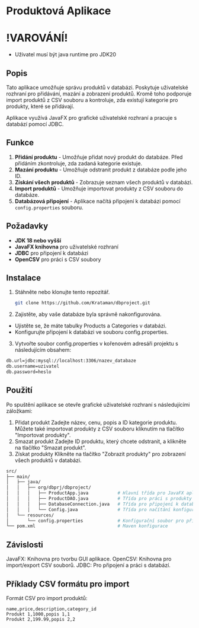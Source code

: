 # Produktová Aplikace

# !VAROVÁNÍ!
- Uživatel musí být java runtime pro JDK20

## Popis

Tato aplikace umožňuje správu produktů v databázi. Poskytuje uživatelské rozhraní pro přidávání, mazání a zobrazení produktů. Kromě toho podporuje import produktů z CSV souboru a kontroluje, zda existují kategorie pro produkty, které se přidávají.

Aplikace využívá JavaFX pro grafické uživatelské rozhraní a pracuje s databází pomocí JDBC.

## Funkce

1. **Přidání produktu** - Umožňuje přidat nový produkt do databáze. Před přidáním zkontroluje, zda zadaná kategorie existuje.
2. **Mazání produktu** - Umožňuje odstranit produkt z databáze podle jeho ID.
3. **Získání všech produktů** - Zobrazuje seznam všech produktů v databázi.
4. **Import produktů** - Umožňuje importovat produkty z CSV souboru do databáze.
5. **Databázová připojení** - Aplikace načítá připojení k databázi pomocí `config.properties` souboru.

## Požadavky

- **JDK 18 nebo vyšší**
- **JavaFX knihovna** pro uživatelské rozhraní
- **JDBC** pro připojení k databázi
- **OpenCSV** pro práci s CSV soubory

## Instalace

1. Stáhněte nebo klonujte tento repozitář.

   ```bash
   git clone https://github.com/Krataman/dbproject.git

2. Zajistěte, aby vaše databáze byla správně nakonfigurována.
  - Ujistěte se, že máte tabulky Products a Categories v databázi.
  - Konfigurujte připojení k databázi ve souboru config.properties.

3. Vytvořte soubor config.properties v kořenovém adresáři projektu s následujícím obsahem:

```bash
db.url=jdbc:mysql://localhost:3306/nazev_databaze
db.username=uzivatel
db.password=heslo
```
## Použití
Po spuštění aplikace se otevře grafické uživatelské rozhraní s následujícími záložkami:

1. Přidat produkt
Zadejte název, cenu, popis a ID kategorie produktu.
Můžete také importovat produkty z CSV souboru kliknutím na tlačítko "Importovat produkty".
2. Smazat produkt
Zadejte ID produktu, který chcete odstranit, a klikněte na tlačítko "Smazat produkt".
3. Získat produkty
Klikněte na tlačítko "Zobrazit produkty" pro zobrazení všech produktů v databázi.

```bash
src/
├── main/
│   ├── java/
│   │   ├── org/dbprj/dbproject/
│   │   │   ├── ProductApp.java           # Hlavní třída pro JavaFX aplikaci
│   │   │   ├── ProductDAO.java           # Třída pro práci s produkty v databázi
│   │   │   ├── DatabaseConnection.java   # Třída pro připojení k databázi
│   │   │   └── Config.java               # Třída pro načítání konfiguračního souboru
│   └── resources/
│       └── config.properties             # Konfigurační soubor pro připojení k databázi
└── pom.xml                               # Maven konfigurace
```
## Závislosti
JavaFX: Knihovna pro tvorbu GUI aplikace.
OpenCSV: Knihovna pro import/export CSV souborů.
JDBC: Pro připojení a práci s databází.

## Příklady CSV formátu pro import
Formát CSV pro import produktů:

```csv
name,price,description,category_id
Produkt 1,1000,popis 1,1
Produkt 2,199.99,popis 2,2
```








